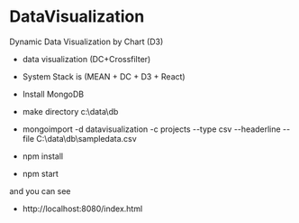 # DataVisualization
Dynamic Data Visualization by Chart (D3)

- data visualization (DC+Crossfilter)

- System Stack is (MEAN + DC + D3 + React)

- Install MongoDB
- make directory c:\data\db
- mongoimport -d datavisualization -c projects --type csv --headerline --file C:\data\db\sampledata.csv

- npm install

- npm start 

and you can see

- http://localhost:8080/index.html
